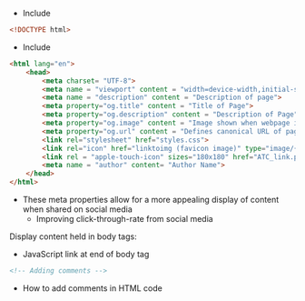 
- Include 
``` HTML
<!DOCTYPE html>
```

- Include
```HTML
<html lang="en">
	<head>
		<meta charset= "UTF-8">
		<meta name = "viewport" content = "width=device-width,initial-scale=1.0">
		<meta name = "description" content = "Description of page">
		<meta property="og.title" content = "Title of Page">
		<meta property="og.description" content = "Description of Page">
		<meta property="og.image" content = "Image shown when webpage is shared">
		<meta property="og.url" content = "Defines canonical URL of page">
		<link rel="stylesheet" href="styles.css">
		<link rel="icon" href="linktoimg (favicon image)" type="image/{type}" >
		<link rel = "apple-touch-icon" sizes="180x180" href="ATC_link.png">
		<meta name = "author" content= "Author Name">
	</head>
</html>
```

- These meta properties allow for a more appealing display of content when shared on social media
	- Improving click-through-rate from social media

Display content held in body tags:
- JavaScript link at end of body tag


```HTML
<!-- Adding comments -->
```
- How to add comments in HTML code



